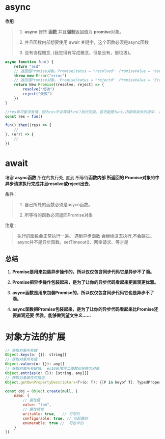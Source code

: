 # async

**作用**

> 1. **async** 修饰 **函数** 并且**强制**返回值为 **promise**对象。
>
> 2. 并且函数内部想要使用 await 关键字，这个函数必须是async函数
> 3. 没有协程概念, (我觉得有写成概念，但是没有，很垃圾)。

```js
async function fun() {
    return "asd"
    // 返回值Promise对象。PromiseStatus = "resolved"  PromiseValue = "asd"
    throw new Error("error") 
    // 返回值Promise对象。 PromiseStatus = "rejectd"  PromiseValue = "Error: error"
    return New Promise((resolve, reject) => {
        resolve("成功")
        reject("失败")
    })
} 

//res有可能没有值，因为res不会等待fun()执行完成。这可能是fun()内部有异步的请求. 比如setTimeout()函数
const res = fun()

fun().then((res) => {
    //
}, (err) => {
    //
})
```

# await

堵塞 **async函数** 所在的执行处, 直到 所等待**函数内部** **所返回的 Promise对象**的**中异步请求执行完成并且resolve或reject出去**。

条件：

> 1. 自己所处的函数必须是asycn函数。
>
> 2. 所等待的函数必须返回Promise对象

注意：

> 执行的函数会正常执行一遍。 遇到异步函数 会继续进去执行,不会跳过。 async并不是异步函数。setTimeout()、网络请求、等才是

## 总结

1. **Promise是用来包装异步操作的，所以仅仅包含同步代码它是异步不了滴。**
2. **Promise把异步操作包装起来，是为了让你的异步代码看起来更直观更优雅。**

3. **async函数是用来包装Promise的，所以仅仅包含同步代码它也是异步不了滴。**
4. **async函数把Promise包装起来，是为了让你的异步代码看起来比Promise还要直观还要**
    **优雅，能够做到望文生义......**

# 对象方法的扩展

```js
// 获取对象所有键
Object.keys(o: {}): string[]
// 获取对象所有值
Object.values(o: {}): any[]
// 获取对象所有键值、 es10新增将二维数组转换为对象
Object.entries(o: {}): [string, any][]
// 获取对象属性的描述
Object.getOwnPropertyDescriptors<T>(o: T): {[P in keyof T]: TypedPropertyDescriptor<T[P]>} & { [x: string]: PropertyDescriptor };

const obj = Object.create(null, {
    name: {
        // 属性值
        value: "tom",
        // 属性特性
        writable: true,   // 可写的
        configurable: true, // 可配置的
        enumerable: true //  可枚举的
    }
})
```



